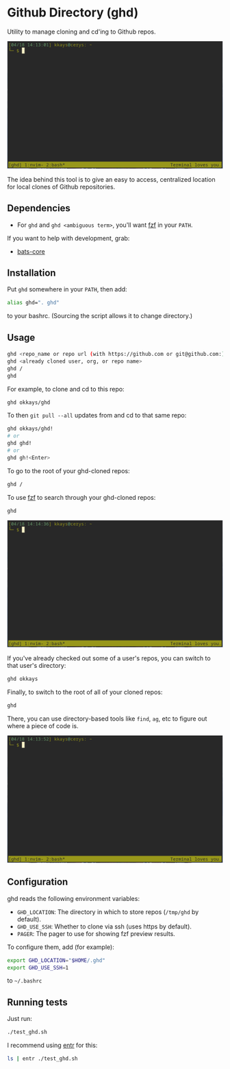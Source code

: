 # Github Directory (ghd)

Utility to manage cloning and cd'ing to Github repos.

![Animated example of ghding a couple disparate repos](ghd.gif)

The idea behind this tool is to give an easy to access, centralized location for local clones of Github repositories.

## Dependencies

- For `ghd` and `ghd <ambiguous term>`, you'll want [fzf](https://github.com/fzf) in your `PATH`.

If you want to help with development, grab:

- [bats-core](https://github.com/bats-core/bats-core#installation)

## Installation

Put `ghd` somewhere in your `PATH`, then add:

```bash
alias ghd=". ghd"
```

to your bashrc. (Sourcing the script allows it to change directory.)

## Usage

```bash
ghd <repo_name or repo url (with https://github.com or git@github.com:)>
ghd <already cloned user, org, or repo name>
ghd /
ghd
```

For example, to clone and cd to this repo:

```bash
ghd okkays/ghd
```

To then `git pull --all` updates from and cd to that same repo:

```bash
ghd okkays/ghd!
# or
ghd ghd!
# or
ghd gh!<Enter>
```

To go to the root of your ghd-cloned repos:

```bash
ghd /
```

To use [fzf](https://github.com/junegunn/fzf) to search through your ghd-cloned repos:

```bash
ghd
```

![Animated example of using ghd results in a fzf list](ghd_fzf.gif)

If you've already checked out some of a user's repos, you can switch to that user's directory:

```bash
ghd okkays
```

Finally, to switch to the root of all of your cloned repos:

```bash
ghd
```

There, you can use directory-based tools like `find`, `ag`, etc to figure out where a piece of code is.

![Animated example of using ag with ghd](ghd_ag.gif)

## Configuration

ghd reads the following environment variables:

- `GHD_LOCATION`: The directory in which to store repos (`/tmp/ghd` by default).
- `GHD_USE_SSH`: Whether to clone via ssh (uses https by default).
- `PAGER`: The pager to use for showing fzf preview results.

To configure them, add (for example):

```bash
export GHD_LOCATION="$HOME/.ghd"
export GHD_USE_SSH=1
```

to `~/.bashrc`

## Running tests

Just run:

```bash
./test_ghd.sh
```

I recommend using [entr](http://eradman.com/entrproject/) for this:

```bash
ls | entr ./test_ghd.sh
```
